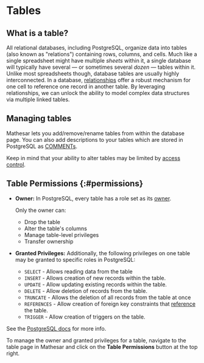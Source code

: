 # Tables

## What is a table?

All relational databases, including PostgreSQL, organize data into tables (also known as "relations") containing rows, columns, and cells. Much like a single spreadsheet might have multiple _sheets_ within it, a single database will typically have several &mdash; or sometimes several _dozen_ &mdash; tables within it. Unlike most spreadsheets though, database tables are usually highly interconnected. In a database, [relationships](./relationships.md) offer a robust mechanism for one cell to reference one record in another table. By leveraging relationships, we can unlock the ability to model complex data structures via multiple linked tables.

## Managing tables

Mathesar lets you add/remove/rename tables from within the database page. You can also add descriptions to your tables which are stored in PostgreSQL as [COMMENTs](https://www.postgresql.org/docs/current/sql-comment.html). 

Keep in mind that your ability to alter tables may be limited by [access control](./access-control.md).

## Table Permissions {:#permissions}

- **Owner:** In PostgreSQL, every table has a role set as its [owner](./roles.md#ownership).

    Only the owner can:
    
    - Drop the table
    - Alter the table's columns
    - Manage table-level privileges
    - Transfer ownership

- **Granted Privileges:** Additionally, the following privileges on one table may be granted to specific roles in PostgreSQL:

    - `SELECT` - Allows reading data from the table
    - `INSERT` - Allows creation of new records within the table.
    - `UPDATE` - Allow updating existing records within the table.
    - `DELETE` - Allow deletion of records from the table.
    - `TRUNCATE` - Allows the deletion of all records from the table at once
    - `REFERENCES` - Allow creation of foreign key constraints that [reference](./relationships.md) the table.
    - `TRIGGER` - Allow creation of triggers on the table.

See the [PostgreSQL docs](https://www.postgresql.org/docs/17/ddl-priv.html) for more info.

To manage the owner and granted privileges for a table, navigate to the table page in Mathesar and click on the **Table Permissions** button at the top right.
